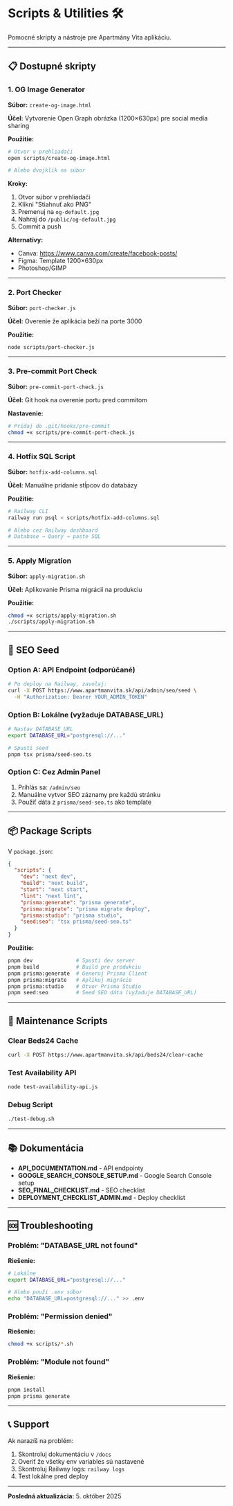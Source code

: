 # Scripts & Utilities 🛠️

Pomocné skripty a nástroje pre Apartmány Vita aplikáciu.

---

## 📋 Dostupné skripty

### 1. OG Image Generator
**Súbor:** `create-og-image.html`

**Účel:** Vytvorenie Open Graph obrázka (1200×630px) pre social media sharing

**Použitie:**
```bash
# Otvor v prehliadači
open scripts/create-og-image.html

# Alebo dvojklik na súbor
```

**Kroky:**
1. Otvor súbor v prehliadači
2. Klikni "Stiahnuť ako PNG"
3. Premenuj na `og-default.jpg`
4. Nahraj do `/public/og-default.jpg`
5. Commit a push

**Alternatívy:**
- Canva: https://www.canva.com/create/facebook-posts/
- Figma: Template 1200×630px
- Photoshop/GIMP

---

### 2. Port Checker
**Súbor:** `port-checker.js`

**Účel:** Overenie že aplikácia beží na porte 3000

**Použitie:**
```bash
node scripts/port-checker.js
```

---

### 3. Pre-commit Port Check
**Súbor:** `pre-commit-port-check.js`

**Účel:** Git hook na overenie portu pred commitom

**Nastavenie:**
```bash
# Pridaj do .git/hooks/pre-commit
chmod +x scripts/pre-commit-port-check.js
```

---

### 4. Hotfix SQL Script
**Súbor:** `hotfix-add-columns.sql`

**Účel:** Manuálne pridanie stĺpcov do databázy

**Použitie:**
```bash
# Railway CLI
railway run psql < scripts/hotfix-add-columns.sql

# Alebo cez Railway dashboard
# Database → Query → paste SQL
```

---

### 5. Apply Migration
**Súbor:** `apply-migration.sh`

**Účel:** Aplikovanie Prisma migrácií na produkciu

**Použitie:**
```bash
chmod +x scripts/apply-migration.sh
./scripts/apply-migration.sh
```

---

## 🌱 SEO Seed

### Option A: API Endpoint (odporúčané)
```bash
# Po deploy na Railway, zavolaj:
curl -X POST https://www.apartmanvita.sk/api/admin/seo/seed \
  -H "Authorization: Bearer YOUR_ADMIN_TOKEN"
```

### Option B: Lokálne (vyžaduje DATABASE_URL)
```bash
# Nastav DATABASE_URL
export DATABASE_URL="postgresql://..."

# Spusti seed
pnpm tsx prisma/seed-seo.ts
```

### Option C: Cez Admin Panel
1. Prihlás sa: `/admin/seo`
2. Manuálne vytvor SEO záznamy pre každú stránku
3. Použiť dáta z `prisma/seed-seo.ts` ako template

---

## 📦 Package Scripts

V `package.json`:

```json
{
  "scripts": {
    "dev": "next dev",
    "build": "next build",
    "start": "next start",
    "lint": "next lint",
    "prisma:generate": "prisma generate",
    "prisma:migrate": "prisma migrate deploy",
    "prisma:studio": "prisma studio",
    "seed:seo": "tsx prisma/seed-seo.ts"
  }
}
```

**Použitie:**
```bash
pnpm dev              # Spusti dev server
pnpm build            # Build pre produkciu
pnpm prisma:generate  # Generuj Prisma Client
pnpm prisma:migrate   # Aplikuj migrácie
pnpm prisma:studio    # Otvor Prisma Studio
pnpm seed:seo         # Seed SEO dáta (vyžaduje DATABASE_URL)
```

---

## 🔧 Maintenance Scripts

### Clear Beds24 Cache
```bash
curl -X POST https://www.apartmanvita.sk/api/beds24/clear-cache
```

### Test Availability API
```bash
node test-availability-api.js
```

### Debug Script
```bash
./test-debug.sh
```

---

## 📚 Dokumentácia

- **API_DOCUMENTATION.md** - API endpointy
- **GOOGLE_SEARCH_CONSOLE_SETUP.md** - Google Search Console setup
- **SEO_FINAL_CHECKLIST.md** - SEO checklist
- **DEPLOYMENT_CHECKLIST_ADMIN.md** - Deploy checklist

---

## 🆘 Troubleshooting

### Problém: "DATABASE_URL not found"
**Riešenie:**
```bash
# Lokálne
export DATABASE_URL="postgresql://..."

# Alebo použi .env súbor
echo "DATABASE_URL=postgresql://..." >> .env
```

### Problém: "Permission denied"
**Riešenie:**
```bash
chmod +x scripts/*.sh
```

### Problém: "Module not found"
**Riešenie:**
```bash
pnpm install
pnpm prisma generate
```

---

## 📞 Support

Ak narazíš na problém:
1. Skontroluj dokumentáciu v `/docs`
2. Overiť že všetky env variables sú nastavené
3. Skontroluj Railway logs: `railway logs`
4. Test lokálne pred deploy

---

**Posledná aktualizácia:** 5. október 2025